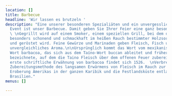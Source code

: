 ```yaml
---
location: []
title: Barbecue
headline: 'Wir lassen es brutzeln '
description: "Eine unserer besonderen Spezialiäten und ein unvergesslicher kulinarischer
  Event ist unser Barbecue. Damit geben Sie Ihrer Feier eine ganz besondere Note.
  \ \nGegrillt wird auf einem Smoker, einem speziellen Grill, bei dem das Grillgut
  besonders schonend und schmackhaft im heißen Rauch bestimmter Holzsorten gegart
  und geröstet wird. Feine Gewürze und Marinaden geben Fleisch, Fisch und Gemüse ein
  unvergleichliches Aroma.\n\nUrsprünglich kommt das Wort vom mexikanisch-spanischen
  Wort barbacoa, das sich aus dem Taíno-Wort buccan ableitet und früher ein Holzgerüst
  bezeichnete, auf dem die Taino Fleisch über dem offenen Feuer zubereiteten. Die
  erste schriftliche Erwähnung von barbacoa findet sich 1526.  \nVerbreitet war die
  Zubereitungsmethode des langsamen Erwärmens von Fleisch im Rauch zur Zeit der spanischen
  Eroberung Amerikas in der ganzen Karibik und die Festlandsküste entlang bis nach
  Brasilien."
menus: []

---
```

